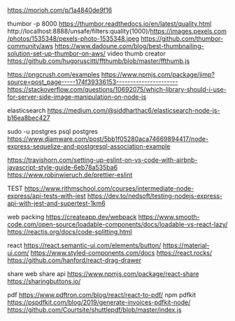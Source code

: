 https://morioh.com/p/1a4840de9f16

thumbor -p 8000
https://thumbor.readthedocs.io/en/latest/quality.html
http://localhost:8888/unsafe/filters:quality(1000)/https://images.pexels.com/photos/1535348/pexels-photo-1535348.jpeg
https://github.com/thumbor-community/aws
https://www.dadoune.com/blog/best-thumbnailing-solution-set-up-thumbor-on-aws/
video thumb creator https://github.com/hugoruscitti/ffthumb/blob/master/ffthumb.js

https://pngcrush.com/examples
https://www.npmjs.com/package/jimp?source=post_page-----174f39336153----------------------
https://stackoverflow.com/questions/10692075/which-library-should-i-use-for-server-side-image-manipulation-on-node-js

elasticsearch
https://medium.com/@siddharthac6/elasticsearch-node-js-b16ea8bec427

sudo -u postgres psql postgres
https://www.djamware.com/post/5bb1f05280aca74669894417/node-express-sequelize-and-postgresql-association-example

https://travishorn.com/setting-up-eslint-on-vs-code-with-airbnb-javascript-style-guide-6eb78a535ba6
https://www.robinwieruch.de/prettier-eslint

TEST
https://www.rithmschool.com/courses/intermediate-node-express/api-tests-with-jest
https://dev.to/nedsoft/testing-nodejs-express-api-with-jest-and-supertest-1km6

web packing
https://createapp.dev/webpack
https://www.smooth-code.com/open-source/loadable-components/docs/loadable-vs-react-lazy/
https://reactjs.org/docs/code-splitting.html

react
https://react.semantic-ui.com/elements/button/
https://material-ui.com/
https://www.styled-components.com/docs
https://react.rocks/
https://github.com/hanford/react-drag-drawer

share
web share api
https://www.npmjs.com/package/react-share
https://sharingbuttons.io/

pdf
https://www.pdftron.com/blog/react/react-to-pdf/
npm pdfkit
https://pspdfkit.com/blog/2019/generate-invoices-pdfkit-node/
https://github.com/Courtsite/shuttlepdf/blob/master/index.js
